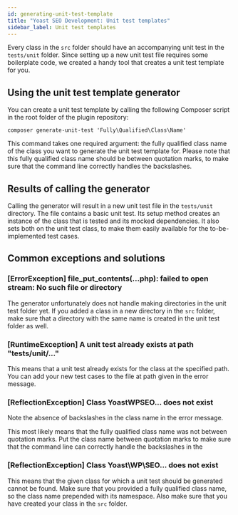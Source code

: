 ```yaml
---
id: generating-unit-test-template
title: "Yoast SEO Development: Unit test templates"
sidebar_label: Unit test templates
---
```

Every class in the `src` folder should have an accompanying unit test in the `tests/unit` folder. Since setting up a new unit test file requires some boilerplate code, we created a handy tool that creates a unit test template for you.

## Using the unit test template generator
You can create a unit test template by calling the following Composer script in the root folder of the plugin repository:
```shell
composer generate-unit-test 'Fully\Qualified\Class\Name'
```
This command takes one required argument: the fully qualified class name of the class you want to generate the unit test template for. Please note that this fully qualified class name should be between quotation marks, to make sure that the command line correctly handles the backslashes.

## Results of calling the generator
Calling the generator will result in a new unit test file in the `tests/unit` directory. The file contains a basic unit test. Its setup method creates an instance of the class that is tested and its mocked dependencies. It also sets both on the unit test class, to make them easily available for the to-be-implemented test cases.

## Common exceptions and solutions

### [ErrorException] file_put_contents(...php): failed to open stream: No such file or directory
The generator unfortunately does not handle making directories in the unit test folder yet. If you added a class in a new directory in the `src` folder, make sure that a directory with the same name is created in the unit test folder as well.

### [RuntimeException] A unit test already exists at path "tests/unit/..."
This means that a unit test already exists for the class at the specified path. You can add your new test cases to the file at path given in the error message.

### [ReflectionException] Class YoastWPSEO... does not exist
Note the absence of backslashes in the class name in the error message.

This most likely means that the fully qualified class name was not between quotation marks. Put the class name between quotation marks to make sure that the command line can correctly handle the backslashes in the 

### [ReflectionException] Class Yoast\WP\SEO\... does not exist
This means that the given class for which a unit test should be generated cannot be found. Make sure that you provided a fully qualified class name, so the class name prepended with its namespace. Also make sure that you have created your class in the `src` folder.

